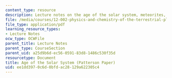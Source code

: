 ```yaml
---
content_type: resource
description: Lecture notes on the age of the solar system, meteorites, and the earth.
file: /media/courses/12-002-physics-and-chemistry-of-the-terrestrial-planets-fall-2008/ee1dd3970c6d0bfdac28129a622305c4_MIT12_002f08_lec7.pdf
file_type: application/pdf
learning_resource_types:
- Lecture Notes
ocw_type: OCWFile
parent_title: Lecture Notes
parent_type: CourseSection
parent_uid: a25d9b6d-ec56-0591-83d8-1486c530f35d
resourcetype: Document
title: Age of the Solar System (Patterson Paper)
uid: ee1dd397-0c6d-0bfd-ac28-129a622305c4
---
```

